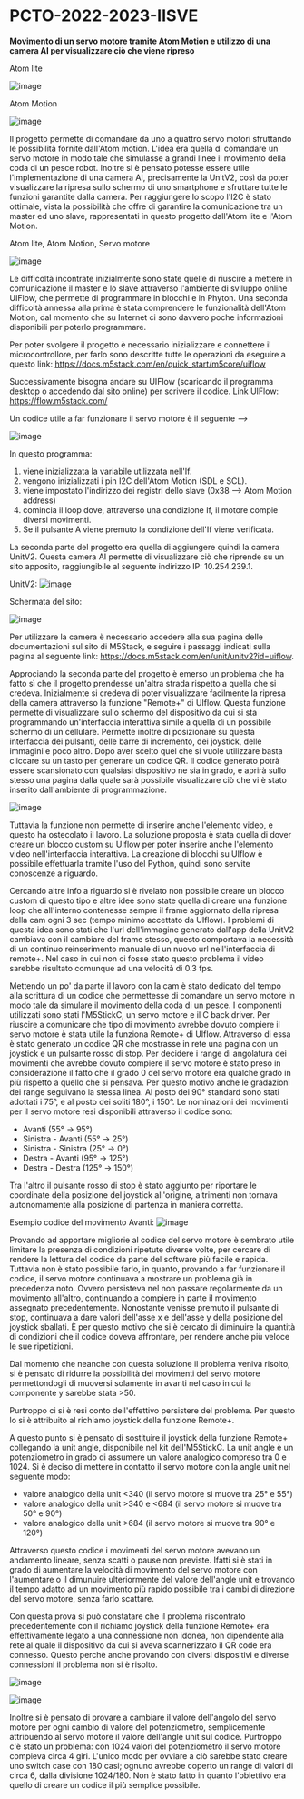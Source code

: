 # PCTO-2022-2023-IISVE
**Movimento di un servo motore tramite Atom Motion e utilizzo di una camera AI per visualizzare ciò che viene ripreso**

Atom lite

![image](https://user-images.githubusercontent.com/128048776/226885422-69b86aee-fa04-4359-909b-d32c75cee99b.png)

Atom Motion

![image](https://user-images.githubusercontent.com/128048776/226885926-e2ddae4a-1584-4de5-901e-fd91ecf2cbef.png)

Il progetto permette di comandare da uno a quattro servo motori sfruttando le possibilità fornite dall'Atom motion. L'idea era quella di comandare un servo motore in modo tale che simulasse a grandi linee il movimento della coda di un pesce robot. Inoltre si è pensato potesse essere utile l'implementazione di una camera AI, precisamente la UnitV2, così da poter visualizzare la ripresa sullo schermo di uno smartphone e sfruttare tutte le funzioni garantite dalla camera. Per raggiungere lo scopo l'I2C è stato ottimale, vista la possibilità che offre di garantire la comunicazione tra un master ed uno slave, rappresentati in questo progetto dall'Atom lite e l'Atom Motion.

Atom lite, Atom Motion, Servo motore

![image](https://user-images.githubusercontent.com/128048776/226886227-22032518-a3a0-4714-901c-e53cc99081ae.png)



Le difficoltà incontrate inizialmente sono state quelle di riuscire a mettere in comunicazione il master e lo slave attraverso l'ambiente di sviluppo online UIFlow, che permette di programmare in blocchi e in Phyton. Una seconda difficoltà annessa alla prima è stata comprendere le funzionalità dell'Atom Motion, dal momento che su Internet ci sono davvero poche informazioni disponibili per poterlo programmare.

Per poter svolgere il progetto è necessario inizializzare e connettere il microcontrollore, per farlo sono descritte tutte le operazioni da eseguire a questo link: https://docs.m5stack.com/en/quick_start/m5core/uiflow

Successivamente bisogna andare su UIFlow (scaricando il programma desktop o accedendo dal sito online) per scrivere il codice.
Link UIFlow: https://flow.m5stack.com/ 

Un codice utile a far funzionare il servo motore è il seguente -->


![image](https://user-images.githubusercontent.com/128048776/226888429-a98a95a6-a1b8-4487-bf91-7f1177193e67.png)


In questo programma:
1. viene inizializzata la variabile utilizzata nell'If.
2.  vengono inizializzati i pin I2C dell'Atom Motion (SDL e SCL).
3. viene impostato l'indirizzo dei registri dello slave (0x38 --> Atom Motion address)
4. comincia il loop dove, attraverso una condizione If, il motore compie diversi movimenti.
5. Se il pulsante A viene premuto la condizione dell'If viene verificata.


La seconda parte del progetto era quella di aggiungere quindi la camera UnitV2. Questa camera AI permette di visualizzare ciò che riprende su un sito apposito, raggiungibile al seguente indirizzo IP: 10.254.239.1. 

UnitV2:
![image](https://user-images.githubusercontent.com/128048776/226589561-de440cc1-217a-4f5c-89dd-277c8aeb8138.png)

Schermata del sito:

![image](https://user-images.githubusercontent.com/128048776/226888625-a369f9e3-b07e-47a2-83ce-70216738f63d.png)

Per utilizzare la camera è necessario accedere alla sua pagina delle documentazioni sul sito di M5Stack, e seguire i passaggi indicati sulla pagina al seguente link: https://docs.m5stack.com/en/unit/unitv2?id=uiflow. 

Approciando la seconda parte del progetto è emerso un problema che ha fatto sì che il progetto prendesse un'altra strada rispetto a quella che si credeva. Inizialmente si credeva di poter visualizzare facilmente la ripresa della camera attraverso la funzione "Remote+" di UIflow. Questa funzione permette di visualizzare sullo schermo del dispositivo da cui si sta programmando un'interfaccia interattiva simile a quella di un possibile schermo di un cellulare. Permette inoltre di posizionare su questa interfaccia dei pulsanti, delle barre di incremento, dei joystick, delle immagini e poco altro. Dopo aver scelto quel che si vuole utilizzare basta cliccare su un tasto per generare un codice QR. Il codice generato potrà essere scansionato con qualsiasi dispositivo ne sia in grado, e aprirà sullo stesso una pagina dalla quale sarà possibile visualizzare ciò che vi è stato inserito dall'ambiente di programmazione.

![image](https://user-images.githubusercontent.com/128048776/226888840-ef72ab1d-54b4-4d4a-a3d4-a5c0b0ca5377.png)

Tuttavia la funzione non permette di inserire anche l'elemento video, e questo ha ostecolato il lavoro. La soluzione proposta è stata quella di dover creare un blocco custom su UIflow per poter inserire anche l'elemento video nell'interfaccia interattiva. La creazione di blocchi su UIflow è possibile effettuarla tramite l'uso del Python, quindi sono servite conoscenze a riguardo.

Cercando altre info a riguardo si è rivelato non possibile creare un blocco custom di questo tipo e altre idee sono state quella di creare una funzione loop che all'interno contenesse sempre il frame aggiornato della ripresa della cam ogni 3 sec (tempo minimo accettato da UIflow). I problemi di questa idea sono stati che l'url dell'immagine generato dall'app della UnitV2 cambiava con il cambiare del frame stesso, questo comportava la necessità di un continuo reinserimento manuale di un nuovo url nell'interfaccia di remote+. Nel caso in cui non ci fosse stato questo problema il video sarebbe risultato comunque ad una velocità di 0.3 fps. 

Mettendo un po' da parte il lavoro con la cam è stato dedicato del tempo alla scrittura di un codice che permettesse di comandare un servo motore in modo tale da simulare il movimento della coda di un pesce. I componenti utilizzati sono stati l'M5StickC, un servo motore e il C back driver. Per riuscire a comunicare che tipo di movimento avrebbe dovuto compiere il servo motore è stata utile la funziona Remote+ di UIflow. Attraverso di essa è stato generato un codice QR che mostrasse in rete una pagina con un joystick e un pulsante rosso di stop. Per decidere i range di angolatura dei movimenti che avrebbe dovuto compiere il servo motore è stato preso in considerazione il fatto che il grado 0 del servo motore era qualche grado in più rispetto a quello che si pensava. Per questo motivo anche le gradazioni dei range seguivano la stessa linea.  Al posto dei 90° standard sono stati adottati i 75°, e al posto dei soliti 180°, i 150°. Le nominazioni dei movimenti per il servo motore resi disponibili attraverso il codice sono: 
- Avanti (55° -> 95°)
- Sinistra - Avanti (55° -> 25°)
- Sinistra - Sinistra (25° -> 0°)
- Destra - Avanti (95° -> 125°)
- Destra - Destra (125° -> 150°)

Tra l'altro il pulsante rosso di stop è stato aggiunto per riportare le coordinate della posizione del joystick all'origine, altrimenti non tornava autonomamente alla posizione di partenza in maniera corretta. 

Esempio codice del movimento Avanti: 
![image](https://user-images.githubusercontent.com/128048776/227223205-a1d33b04-2dbf-43ca-aeef-d2243f2424d2.png)

Provando ad apportare migliorie al codice del servo motore è sembrato utile limitare la presenza di condizioni ripetute diverse volte, per cercare di rendere la lettura del codice da parte del software più facile e rapida. Tuttavia non è stato possibile farlo, in quanto, provando a far funzionare il codice, il servo motore continuava a mostrare un problema già in precedenza noto. Ovvero persisteva nel non passare regolarmente da un movimento all'altro, continuando a compiere in parte il movimento assegnato precedentemente. Nonostante venisse premuto il pulsante di stop, continuava a dare valori dell'asse x e dell'asse y della posizione del joystick sballati. È per questo motivo che si è cercato di diminuire la quantità di condizioni che il codice doveva affrontare, per rendere anche più veloce le sue ripetizioni. 

Dal momento che neanche con questa soluzione il problema veniva risolto, si è pensato di ridurre la possibilità dei movimenti del servo motore permettondogli di muoversi solamente in avanti nel caso in cui la componente y sarebbe stata >50.

Purtroppo ci si è resi conto dell'effettivo persistere del problema. Per questo lo si è attribuito al richiamo joystick della funzione Remote+. 

A questo punto si è pensato di sostituire il joystick della funzione Remote+ collegando la unit angle, disponibile nel kit dell'M5StickC. La unit angle è un potenziometro in grado di assumere un valore analogico compreso tra 0 e 1024. Si è deciso di mettere in contatto il servo motore con la angle unit nel seguente modo:
- valore analogico della unit <340 (il servo motore si muove tra 25° e 55°)
- valore analogico della unit >340 e <684 (il servo motore si muove tra 50° e 90°)
- valore analogico della unit >684 (il servo motore si muove tra 90° e 120°)

Attraverso questo codice i movimenti del servo motore avevano un andamento lineare, senza scatti o pause non previste. Ifatti si è stati in grado di aumentare la velocità di movimento del servo motore con l'aumentare o il dimunuire ulteriormente del valore dell'angle unit e trovando il tempo adatto ad un movimento più rapido possibile tra i cambi di direzione del servo motore, senza farlo scattare.

Con questa prova si può constatare che il problema riscontrato precedentemente con il richiamo joystick della funzione Remote+ era effettivamente legato a una connessione non idonea, non dipendente alla rete al quale il dispositivo da cui si aveva scannerizzato il QR code era connesso. Questo perchè anche provando con diversi dispositivi e diverse connessioni il problema non si è risolto.

![image](https://user-images.githubusercontent.com/128048776/228538320-72ac59a3-b057-4b0c-99e3-8b087ac83b1f.png)

![image](https://user-images.githubusercontent.com/128048776/228539059-90877594-09bf-4285-88d7-51d5abccaf05.png)

Inoltre si è pensato di provare a cambiare il valore dell'angolo del servo motore per ogni cambio di valore del potenziometro, semplicemente attribuendo al servo motore il valore dell'angle unit sul codice. Purtroppo c'è stato un problema: con 1024 valori del potenziometro il servo motore compieva circa 4 giri. L'unico modo per ovviare a ciò sarebbe stato creare uno switch case con 180 casi; ognuno avrebbe coperto un range di valori di circa 6, dalla divisione 1024/180. Non è stato fatto in quanto l'obiettivo era quello di creare un codice il più semplice possibile.
